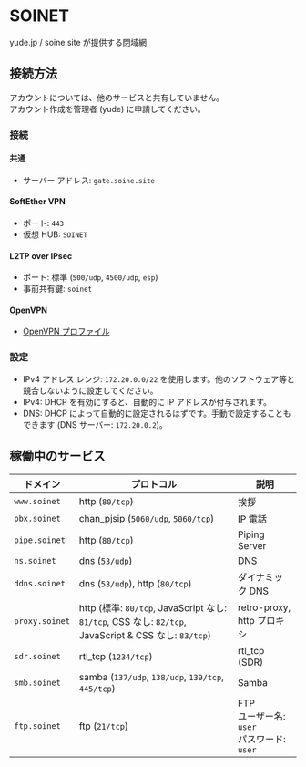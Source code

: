 # SOINET
yude.jp / soine.site が提供する閉域網

## 接続方法
アカウントについては、他のサービスと共有していません。  
アカウント作成を管理者 (yude) に申請してください。
### 接続
#### 共通
* サーバー アドレス: `gate.soine.site`
#### SoftEther VPN
* ポート: `443`
* 仮想 HUB: `SOINET`
#### L2TP over IPsec
* ポート: 標準 (`500/udp`, `4500/udp`, `esp`)
* 事前共有鍵: `soinet`
#### OpenVPN
* [OpenVPN プロファイル](./soinet.ovpn)
### 設定
* IPv4 アドレス レンジ: `172.20.0.0/22` を使用します。他のソフトウェア等と競合しないように設定してください。
* IPv4: DHCP を有効にすると、自動的に IP アドレスが付与されます。
* DNS: DHCP によって自動的に設定されるはずです。手動で設定することもできます (DNS サーバー: `172.20.0.2`)。

## 稼働中のサービス
|  ドメイン  |  プロトコル  |  説明  |
| ---- | ---- | ---- |
|  `www.soinet`  |  http (`80/tcp`)  |  挨拶  |
|  `pbx.soinet`  |  chan_pjsip (`5060/udp`, `5060/tcp`)  |  IP 電話  |
|  `pipe.soinet`  |  http (`80/tcp`)  |  Piping Server  |
|  `ns.soinet`  |  dns (`53/udp`)  |  DNS  |
|  `ddns.soinet`  |  dns (`53/udp`), http (`80/tcp`)  |  ダイナミック DNS  |
|  `proxy.soinet`  |  http (標準: `80/tcp`, JavaScript なし: `81/tcp`, CSS なし: `82/tcp`, JavaScript & CSS なし: `83/tcp`)  | retro-proxy, http プロキシ |
|  `sdr.soinet`  |  rtl_tcp (`1234/tcp`)  |  rtl_tcp (SDR)  |
|  `smb.soinet`  |  samba (`137/udp`, `138/udp`, `139/tcp`, `445/tcp`)  |  Samba  |
|  `ftp.soinet`  |  ftp (`21/tcp`)  |  FTP<br>ユーザー名: `user`<br>パスワード: `user`  |
